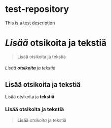 # test-repository

This is a test description

# ***Lisää*** otsikoita ja tekstiä

> Lisää otsikoita ja tekstiä

###### Lisää **otsikoita** ja tekstiä

## Lisää otsikoita ja tekstiä

Lisää otsikoita ja **tekstiä**

### Lisää otsikoita ja tekstiä

> **Lisää** *otsikoita* ja tekstiä
